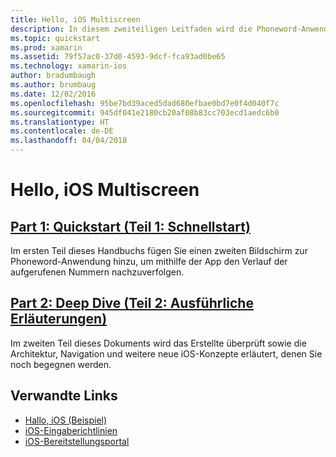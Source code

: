 ```yaml
---
title: Hello, iOS Multiscreen
description: In diesem zweiteiligen Leitfaden wird die Phoneword-Anwendung, die Sie im Leitfaden „Hallo, iOS“ erstellt haben, um die Behandlung eines zweiten Bildschirms erweitert. Außerdem wird das Model-View-Controller-Entwurfsmuster eingeführt, die erste iOS-Navigation implementiert, und es werden die Struktur und Funktionen von iOS-Anwendungen ausführlich beschrieben.
ms.topic: quickstart
ms.prod: xamarin
ms.assetid: 79f57ac0-37d0-4593-9dcf-fca93ad0be65
ms.technology: xamarin-ios
author: bradumbaugh
ms.author: brumbaug
ms.date: 12/02/2016
ms.openlocfilehash: 95be7bd39aced5dad680efbae0bd7e0f4d040f7c
ms.sourcegitcommit: 945df041e2180cb20af08b83cc703ecd1aedc6b0
ms.translationtype: HT
ms.contentlocale: de-DE
ms.lasthandoff: 04/04/2018
---
```

# <a name="hello-ios-multiscreen"></a>Hello, iOS Multiscreen

##  <a name="part-1-quickstartiosget-startedhello-ios-multiscreenhello-ios-multiscreen-quickstartmd"></a>[Part 1: Quickstart (Teil 1: Schnellstart)](~/ios/get-started/hello-ios-multiscreen/hello-ios-multiscreen-quickstart.md)

Im ersten Teil dieses Handbuchs fügen Sie einen zweiten Bildschirm zur Phoneword-Anwendung hinzu, um mithilfe der App den Verlauf der aufgerufenen Nummern nachzuverfolgen.

##  <a name="part-2-deep-diveiosget-startedhello-ios-multiscreenhello-ios-multiscreen-deepdivemd"></a>[Part 2: Deep Dive (Teil 2: Ausführliche Erläuterungen)](~/ios/get-started/hello-ios-multiscreen/hello-ios-multiscreen-deepdive.md)



Im zweiten Teil dieses Dokuments wird das Erstellte überprüft sowie die Architektur, Navigation und weitere neue iOS-Konzepte erläutert, denen Sie noch begegnen werden.


## <a name="related-links"></a>Verwandte Links

- [Hallo, iOS (Beispiel)](https://developer.xamarin.com/samples/monotouch/Hello_iOS/)
- [iOS-Eingaberichtlinien](http://developer.apple.com/library/ios/#documentation/UserExperience/Conceptual/MobileHIG/Introduction/Introduction.html)
- [iOS-Bereitstellungsportal](https://developer.apple.com/ios/manage/overview/index.action)
